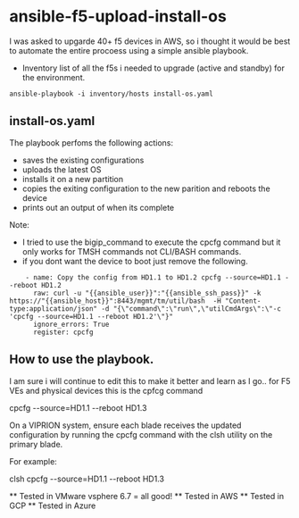 # ansible-f5-upload-install-os

I was asked to upgarde 40+ f5 devices in AWS, so i thought it would be best to automate the entire procoess using a simple ansible playbook. 

* Inventory list of all the f5s i needed to upgrade (active and standby) for the environment.

```
ansible-playbook -i inventory/hosts install-os.yaml
```

## install-os.yaml 

The playbook perfoms the following actions:
* saves the existing configurations
* uploads the latest OS
* installs it on a new partition
* copies the exiting configuration to the new parition and reboots the device
* prints out an output of when its complete

Note: 
* I tried to use the bigip_command to execute the cpcfg command but it only works for TMSH commands not CLI/BASH commands.
* if you dont want the device to boot just remove the following.

```
    - name: Copy the config from HD1.1 to HD1.2 cpcfg --source=HD1.1 --reboot HD1.2    
      raw: curl -u "{{ansible_user}}":"{{ansible_ssh_pass}}" -k https://"{{ansible_host}}":8443/mgmt/tm/util/bash  -H "Content-type:application/json" -d "{\"command\":\"run\",\"utilCmdArgs\":\"-c 'cpcfg --source=HD1.1 --reboot HD1.2'\"}"
      ignore_errors: True
      register: cpcfg
```


## How to use the playbook.
I am sure i will continue to edit this to make it better and learn as I go.. for F5 VEs and physical devices this is the cpfcg command

cpcfg --source=HD1.1 --reboot HD1.3

On a VIPRION system, ensure each blade receives the updated configuration by running the cpcfg command with the clsh utility on the primary blade.

For example:

clsh cpcfg --source=HD1.1 --reboot HD1.3

** Tested in VMware vsphere 6.7 = all good! 
** Tested in AWS
** Tested in GCP
** Tested in Azure
